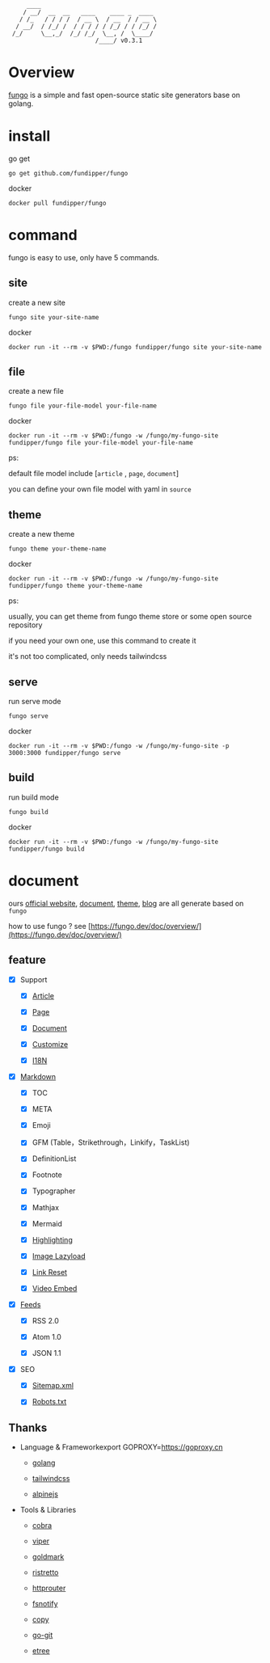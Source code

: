         ____
        / __/  __  __   ____    ____ _  ____
       / /_   / / / /  / __ \  / __  / / __ \
      / __/  / /_/ /  / / / / / /_/ / / /_/ /
     /_/     \__,_/  /_/ /_/  \__, /  \____/
                            /____/ v0.3.1

# Overview

[fungo](https://fungo.dev/ "fungo") is a simple and fast open-source static site generators base on golang.

# install

go get

    go get github.com/fundipper/fungo

docker

    docker pull fundipper/fungo

# command

fungo is easy to use, only have 5 commands.

## site

create a new site

    fungo site your-site-name

docker

    docker run -it --rm -v $PWD:/fungo fundipper/fungo site your-site-name

## file

create a new file

    fungo file your-file-model your-file-name

docker

    docker run -it --rm -v $PWD:/fungo -w /fungo/my-fungo-site fundipper/fungo file your-file-model your-file-name

ps:

default file model include [`article` , `page`, `document`]

you can define your own file model with yaml in `source`

## theme

create a new theme

    fungo theme your-theme-name

docker

    docker run -it --rm -v $PWD:/fungo -w /fungo/my-fungo-site fundipper/fungo theme your-theme-name

ps:

usually, you can get theme from fungo theme store or some open source repository

if you need your own one, use this command to create it

it's not too complicated, only needs tailwindcss

## serve

run serve mode

    fungo serve

docker

    docker run -it --rm -v $PWD:/fungo -w /fungo/my-fungo-site -p 3000:3000 fundipper/fungo serve

## build

run build mode

    fungo build

docker

    docker run -it --rm -v $PWD:/fungo -w /fungo/my-fungo-site fundipper/fungo build

# document

ours [official website](https://fungo.dev/), [document](https://fungo.dev/doc/overview/), [theme](https://fungo.dev/theme/), [blog](https://fungo.dev/post/) are all generate based on `fungo`

how to use fungo ? see [https://fungo.dev/doc/overview/](https://fungo.dev/doc/overview/)

## feature

- [x] Support

  - [x] [Article](https://fungo.dev/doc/create/article/)

  - [x] [Page](https://fungo.dev/doc/create/page/)

  - [x] [Document](https://fungo.dev/doc/create/document/)

  - [x] [Customize](https://fungo.dev/doc/create/customize/)

  - [x] [I18N](https://fungo.dev/doc/create/i18n/)

- [x] [Markdown](https://fungo.dev/doc/config/site/markdown/)

  - [x] TOC

  - [x] META

  - [x] Emoji

  - [x] GFM (Table，Strikethrough，Linkify，TaskList)

  - [x] DefinitionList

  - [x] Footnote

  - [x] Typographer

  - [x] Mathjax

  - [x] Mermaid

  - [x] [Highlighting](https://fungo.dev/doc/config/site/highlighting/)

  - [x] [Image Lazyload](https://fungo.dev/doc/config/site/image/)

  - [x] [Link Reset](https://fungo.dev/doc/config/site/link/)

  - [x] [Video Embed](https://fungo.dev/doc/config/site/video/)

- [x] [Feeds](https://fungo.dev/doc/config/site/feeds/)

  - [x] RSS 2.0

  - [x] Atom 1.0

  - [x] JSON 1.1

- [x] SEO

  - [x] [Sitemap.xml](https://fungo.dev/doc/config/site/sitemap/)

  - [x] [Robots.txt](https://fungo.dev/doc/config/site/robots/)

## Thanks

- Language & Frameworkexport GOPROXY=https://goproxy.cn

  - [golang](https://go.dev/)

  - [tailwindcss](https://www.tailwindcss.com/)

  - [alpinejs](https://alpinejs.dev/)

- Tools & Libraries

  - [cobra](https://github.com/spf13/cobra)

  - [viper](https://github.com/spf13/viper)

  - [goldmark](https://github.com/yuin/goldmark)

  - [ristretto](https://github.com/dgraph-io/ristretto)

  - [httprouter](https://github.com/julienschmidt/httprouter)

  - [fsnotify](https://github.com/fsnotify/fsnotify)

  - [copy](https://github.com/otiai10/copy)

  - [go-git](https://github.com/go-git/go-git)

  - [etree](https://github.com/beevik/etree)
